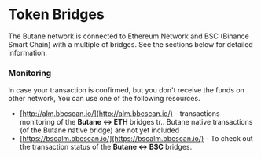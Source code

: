 # Token Bridges

The Butane network is connected to Ethereum Network and BSC \(Binance Smart Chain\) with a multiple of bridges. See the sections below for detailed information.

### Monitoring

In case your transaction is confirmed, but you don't receive the funds on other network, You can use one of the following resources.

* [http://alm.bbcscan.io/](http://alm.bbcscan.io/) - transactions monitoring of the **Butane &lt;-&gt; ETH** bridges tr.. Butane native transactions \(of the Butane native bridge\) are not yet included
* [https://bscalm.bbcscan.io/](https://bscalm.bbcscan.io/) - To check out the transaction status of the **Butane &lt;-&gt; BSC** bridges.

